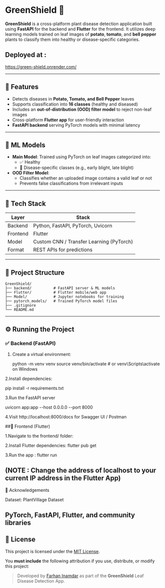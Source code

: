 # GreenShield 🌱

**GreenShield** is a cross-platform plant disease detection application built using **FastAPI** for the backend and **Flutter** for the frontend. It utilizes deep learning models trained on leaf images of **potato**, **tomato**, and **bell pepper** plants to classify them into healthy or disease-specific categories.

## Deployed at :
  
  https://green-shield.onrender.com/

---

## 🚀 Features

- Detects diseases in **Potato, Tomato, and Bell Pepper** leaves
- Supports classification into **16 classes** (healthy and diseased)
- Includes an **out-of-distribution (OOD) filter model** to reject non-leaf images
- Cross-platform **Flutter app** for user-friendly interaction
- **FastAPI backend** serving PyTorch models with minimal latency

---

## 🧠 ML Models

- **Main Model**: Trained using PyTorch on leaf images categorized into:
  - ✅ Healthy
  - 🦠 Disease-specific classes (e.g., early blight, late blight)
- **OOD Filter Model**:
  - Classifies whether an uploaded image contains a valid leaf or not
  - Prevents false classifications from irrelevant inputs
---

## 🧱 Tech Stack

| Layer     | Stack                           |
|-----------|---------------------------------|
| Backend   | Python, FastAPI, PyTorch, Uvicorn |
| Frontend  | Flutter                         |
| Model     | Custom CNN / Transfer Learning (PyTorch) |
| Format    | REST APIs for predictions       |
---

## 📁 Project Structure

```
GreenShield/
├── backend/          # FastAPI server & ML models
├── Flutter/          # Flutter mobile/web app
├── Model/            # Jupyter notebooks for training
├── pytorch_models/   # Trained PyTorch model files
├── .gitignore
└── README.md
```
---

## ⚙️ Running the Project

### ✅ Backend (FastAPI)

1. Create a virtual environment:
    
   python -m venv venv
   source venv/bin/activate   # or venv\Scripts\activate on Windows


2.Install dependencies:

   pip install -r requirements.txt

3.Run the FastAPI server 

  uvicorn app:app --host 0.0.0.0 --port 8000

4.Visit http://localhost:8000/docs for Swagger UI / Postman 



##📱 Frontend (Flutter)

1.Navigate to the frontend/ folder:


2.Install Flutter dependencies:
flutter pub get

3.Run the app : 
flutter run

(NOTE : Change the address of localhost to your current IP address in the Flutter App)
---

🤝 Acknowledgements


Dataset: PlantVillage Dataset

PyTorch, FastAPI, Flutter, and community libraries
---

## 📜 License

This project is licensed under the [MIT License](./LICENSE).

You **must include** the following attribution if you use, distribute, or modify this project:

> Developed by [Farhan Inamdar](https://github.com/hey-farhan) as part of the **GreenShield** Leaf Disease Detection App.

